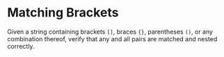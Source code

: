 # Matching Brackets

Given a string containing brackets `[]`, braces `{}`, parentheses `()`,
or any combination thereof, verify that any and all pairs are matched
and nested correctly.